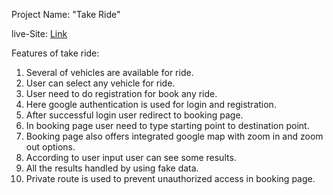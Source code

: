 Project Name: "Take Ride"

live-Site: [Link](https://take-ride.netlify.app/)

Features of take ride:

1. Several of vehicles are available  for ride.
2. User can select any vehicle for ride.
3. User need to do registration for book any ride.
4. Here google authentication is used for login and registration.
5. After successful login user redirect to booking page.
6. In booking page user need to type starting point to destination point.
7. Booking page also offers integrated google map with zoom in and zoom out options.
8. According to user input user can see some results.
9. All the results handled by using fake data.
10. Private route is used to prevent unauthorized access in booking page.
